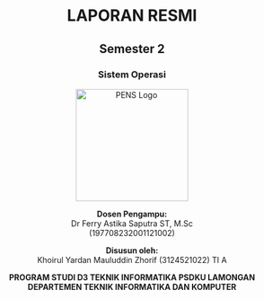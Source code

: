 <div align="center">

# LAPORAN RESMI

## Semester 2  
### Sistem Operasi  

<img src="https://upload.wikimedia.org/wikipedia/id/4/44/Logo_PENS.png" alt="PENS Logo" width="200">

**Dosen Pengampu:**  
Dr Ferry Astika Saputra ST, M.Sc  
(197708232001121002)  

**Disusun oleh:**  
Khoirul Yardan Mauluddin Zhorif (3124521022) TI A  

**PROGRAM STUDI D3 TEKNIK INFORMATIKA PSDKU LAMONGAN**  
**DEPARTEMEN TEKNIK INFORMATIKA DAN KOMPUTER**  

</div>

